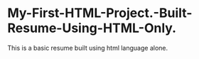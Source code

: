 # My-First-HTML-Project.-Built-Resume-Using-HTML-Only.
This is a basic resume built using html language alone. 
